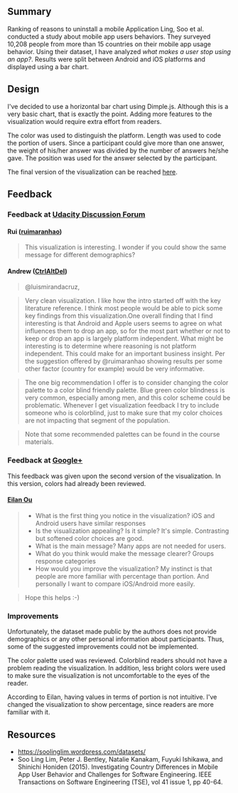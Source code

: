## Summary
Ranking of reasons to uninstall a mobile Application
Ling, Soo et al. conducted a study about mobile app users behaviors. They surveyed 10,208 people from more than 15 countries on their mobile app usage behavior.
Using their dataset, I have analyzed _what makes a user stop using an app?_.
Results were split between Android and iOS platforms and displayed using a bar chart.

## Design

I've decided to use a horizontal bar chart using Dimple.js. Although this is a very basic chart, that is exactly the point. Adding more features to the visualization would require extra effort from readers.

The color was used to distinguish the platform.
Length was used to code the portion of users. Since a participant could give more than one answer, the weight of his/her answer was divided by the number of answers he/she gave.
The position was used for the answer selected by the participant.

The final version of the visualization can be reached [here](https://rawgit.com/luiscruz/udacity_data_analyst/master/P06/index.html).

## Feedback

### Feedback at [Udacity Discussion Forum](https://discussions.udacity.com/t/p06-feedback-request-on-what-makes-you-stop-using-an-app/190034)

#### Rui ([ruimaranhao](https://discussions.udacity.com/users/ruimaranhao/activity))

> This visualization is interesting. I wonder if you could show the same message for different demographics?

#### Andrew ([CtrlAltDel](https://discussions.udacity.com/users/CtrlAltDel/activity))

> @luismirandacruz,

> Very clean visualization. I like how the intro started off with the key literature reference. I think most people would be able to pick some key findings from this visualization.One overall finding that I find interesting is that Android and Apple users seems to agree on what influences them to drop an app, so for the most part whether or not to keep or drop an app is largely platform independent. What might be interesting is to determine where reasoning is not platform independent. This could make for an important business insight.
> Per the suggestion offered by @ruimaranhao showing results per some other factor (country for example) would be very informative.

> The one big recommendation I offer is to consider changing the color palette to a color blind friendly palette. Blue green color blindness is very common, especially among men, and this color scheme could be problematic. Whenever I get visualization feedback I try to include someone who is colorblind, just to make sure that my color choices are not impacting that segment of the population.

> Note that some recommended palettes can be found in the course materials.

### Feedback at [Google+](https://plus.google.com/100680226865763721677/posts/gMBhUaoW9cx)
This feedback was given upon the second version of the visualization. In this version, colors had already been reviewed.

#### [Eilan Ou](https://plus.google.com/113309008589435841729)

> - What is the first thing you notice in the visualization? iOS and Android users have similar responses
> - Is the visualization appealing? Is it simple? It's simple. Contrasting but softened color choices are good. 
> - What is the main message? Many apps are not needed for users.
> - What do you think would make the message clearer? Groups response categories
> - How would you improve the visualization? My instinct is that people are more familiar with percentage than portion. And personally I want to compare iOS/Android more easily.

> Hope this helps :-)


### Improvements

Unfortunately, the dataset made public by the authors does not provide demographics or any other personal information about participants.
Thus, some of the suggested improvements could not be implemented.

The color palette used was reviewed. Colorblind readers should not have a problem reading the visualization. In addition, less bright colors were used to make sure the visualization is not uncomfortable to the eyes of the reader.

According to Eilan, having values in terms of portion is not intuitive.
I've changed the visualization to show percentage, since readers are more familiar with it.




## Resources

- https://soolinglim.wordpress.com/datasets/
- Soo Ling Lim, Peter J. Bentley, Natalie Kanakam, Fuyuki Ishikawa, and Shinichi Honiden (2015). Investigating Country Differences in Mobile App User Behavior and Challenges for Software Engineering. IEEE Transactions on Software Engineering (TSE), vol 41 issue 1, pp 40-64.